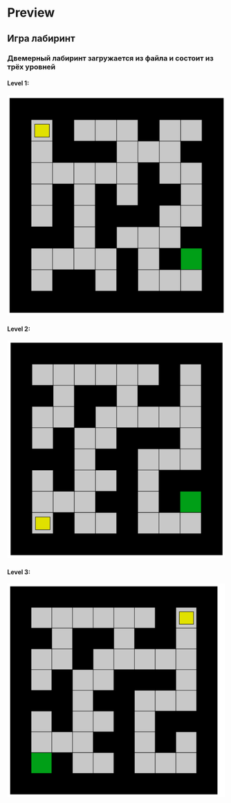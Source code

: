 # Preview

## Игра лабиринт
### Двемерный лабиринт загружается из файла и состоит из трёх уровней
#### Level 1:
![](image/1.png)

#### Level 2:
![](image/2.png)

#### Level 3:
![](image/3.png)
